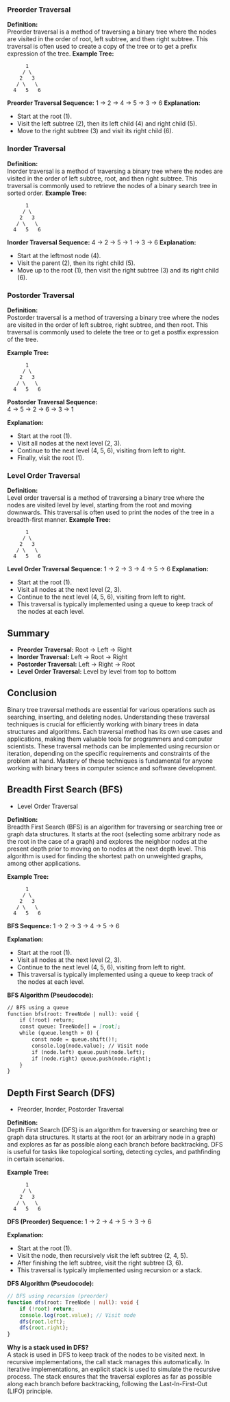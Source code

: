 ### Preorder Traversal
  **Definition:**  
  Preorder traversal is a method of traversing a binary tree where the nodes are visited in the order of root, left subtree, and then right subtree. This traversal is often used to create a copy of the tree or to get a prefix expression of the tree. 
  **Example Tree:**
  ```
        1
       / \
      2   3
     / \   \
    4   5   6
  ```
  **Preorder Traversal Sequence:**
  1 → 2 → 4 → 5 → 3 → 6
  **Explanation:**
  - Start at the root (1).
  - Visit the left subtree (2), then its left child (4) and right child (5).
  - Move to the right subtree (3) and visit its right child (6).

  ### Inorder Traversal
  **Definition:**  
  Inorder traversal is a method of traversing a binary tree where the nodes are visited in the order of left subtree, root, and then right subtree. This traversal is commonly used to retrieve the nodes of a binary search tree in sorted order.
  **Example Tree:**
  ```
        1
       / \
      2   3
     / \   \
    4   5   6
  ``` 
  **Inorder Traversal Sequence:**
  4 → 2 → 5 → 1 → 3 → 6
  **Explanation:**
  - Start at the leftmost node (4).
  - Visit the parent (2), then its right child (5). 
  - Move up to the root (1), then visit the right subtree (3) and its right child (6).

  ### Postorder Traversal
  **Definition:**  
  Postorder traversal is a method of traversing a binary tree where the nodes are visited in the order of left subtree, right subtree, and then root. This traversal is commonly used to delete the tree or to get a postfix expression of the tree.

  **Example Tree:**
  ```
        1
       / \
      2   3
     / \   \
    4   5   6
  ```

  **Postorder Traversal Sequence:**  
  4 → 5 → 2 → 6 → 3 → 1 


  **Explanation:**  
  - Start at the root (1).
  - Visit all nodes at the next level (2, 3).
  - Continue to the next level (4, 5, 6), visiting from left to right.  
  - Finally, visit the root (1).
  ### Level Order Traversal
  **Definition:**  
  Level order traversal is a method of traversing a binary tree where the nodes are visited level by level, starting from the root and moving downwards. This traversal is often used to print the nodes of the tree in a breadth-first manner.
  **Example Tree:**
  ```   
        1
       / \
      2   3
     / \   \
    4   5   6
  ```
  **Level Order Traversal Sequence:**
  1 → 2 → 3 → 4 → 5 → 6
  **Explanation:**
  - Start at the root (1).
  - Visit all nodes at the next level (2, 3).
  - Continue to the next level (4, 5, 6), visiting from left to right.
  - This traversal is typically implemented using a queue to keep track of the nodes at each level.
## Summary
- **Preorder Traversal:** Root → Left → Right
- **Inorder Traversal:** Left → Root → Right
- **Postorder Traversal:** Left → Right → Root
- **Level Order Traversal:** Level by level from top to bottom
## Conclusion
Binary tree traversal methods are essential for various operations such as searching, inserting, and deleting nodes.
Understanding these traversal techniques is crucial for efficiently working with binary trees in data structures and algorithms. Each traversal method has its own use cases and applications, making them valuable tools for programmers and computer scientists.
These traversal methods can be implemented using recursion or iteration, depending on the specific requirements and constraints of the problem at hand. Mastery of these techniques is fundamental for anyone working with binary trees in computer science and software development.



## Breadth First Search (BFS)
* Level Order Traversal

**Definition:**  
Breadth First Search (BFS) is an algorithm for traversing or searching tree or graph data structures. It starts at the root (selecting some arbitrary node as the root in the case of a graph) and explores the neighbor nodes at the present depth prior to moving on to nodes at the next depth level. This algorithm is used for finding the shortest path on unweighted graphs, among other applications.

**Example Tree:**
```
      1
     / \
    2   3
   / \   \
  4   5   6
```

**BFS Sequence:**
1 → 2 → 3 → 4 → 5 → 6

**Explanation:**
- Start at the root (1).
- Visit all nodes at the next level (2, 3).
- Continue to the next level (4, 5, 6), visiting from left to right.
- This traversal is typically implemented using a queue to keep track of the nodes at each level.

**BFS Algorithm (Pseudocode):**
```markdown
// BFS using a queue
function bfs(root: TreeNode | null): void {
    if (!root) return;
    const queue: TreeNode[] = [root];
    while (queue.length > 0) {
        const node = queue.shift()!;
        console.log(node.value); // Visit node
        if (node.left) queue.push(node.left);
        if (node.right) queue.push(node.right);
    }
}
```


## Depth First Search (DFS)
* Preorder, Inorder, Postorder Traversal

**Definition:**  
Depth First Search (DFS) is an algorithm for traversing or searching tree or graph data structures. It starts at the root (or an arbitrary node in a graph) and explores as far as possible along each branch before backtracking. DFS is useful for tasks like topological sorting, detecting cycles, and pathfinding in certain scenarios.

**Example Tree:**
```
      1
     / \
    2   3
   / \   \
  4   5   6
```

**DFS (Preorder) Sequence:**
1 → 2 → 4 → 5 → 3 → 6

**Explanation:**
- Start at the root (1).
- Visit the node, then recursively visit the left subtree (2, 4, 5).
- After finishing the left subtree, visit the right subtree (3, 6).
- This traversal is typically implemented using recursion or a stack.

**DFS Algorithm (Pseudocode):**
```typescript
// DFS using recursion (preorder)
function dfs(root: TreeNode | null): void {
    if (!root) return;
    console.log(root.value); // Visit node
    dfs(root.left);
    dfs(root.right);
}
```

**Why is a stack used in DFS?**  
A stack is used in DFS to keep track of the nodes to be visited next. In recursive implementations, the call stack manages this automatically. In iterative implementations, an explicit stack is used to simulate the recursive process. The stack ensures that the traversal explores as far as possible along each branch before backtracking, following the Last-In-First-Out (LIFO) principle.
```




